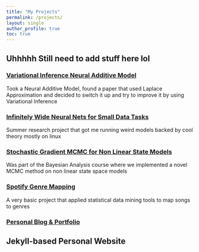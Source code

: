 ```yaml
---
title: "My Projects"
permalink: /projects/
layout: single
author_profile: true
toc: true
---
```


## Uhhhhh Still need to add stuff here lol

### [Variational Inference Neural Additive Model](https://github.com/saithepaithewhyyy/Vi-NAM-PML)
Took a Neural Additive Model, found a paper that used Laplace Approximation and decided to switch it up and try to improve it by using Variational Inference

### [Infinitely Wide Neural Nets for Small Data Tasks](https://github.com/saithepaithewhyyy/Infinitely-Wide-Neural-Networks-for-Small-Data-Tasks)
Summer research project that got me running weird models backed by cool theory mostly on linux

### [Stochastic Gradient MCMC for Non Linear State Models](https://github.com/saithepaithewhyyy/Stochastic-Gradient-MCMC-for-non-linear-state-models---MTH422)
Was part of the Bayesian Analysis course where we implemented a novel MCMC method on non linear state space models

### [Spotify Genre Mapping](https://github.com/saithepaithewhyyy/MTH443-Project---Spotify-Genre-Mapping)
A very basic project that applied statistical data mining tools to map songs to genres

### [Personal Blog & Portfolio](https://github.com/saithepaithewhyyy/saithepaithewhyyy.github.io)
Jekyll-based Personal Website
---
